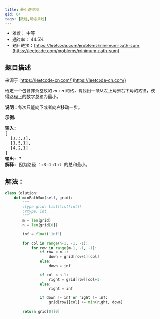 ```yaml
---
title: 最小路径和
qid: 64
tags: [数组,动态规划]
---
```



- 难度： 中等
- 通过率： 44.5%
- 题目链接：[https://leetcode.com/problems/minimum-path-sum](https://leetcode.com/problems/minimum-path-sum)


## 题目描述

来源于 [https://leetcode-cn.com/](https://leetcode-cn.com/)

<p>给定一个包含非负整数的 <em>m</em>&nbsp;x&nbsp;<em>n</em>&nbsp;网格，请找出一条从左上角到右下角的路径，使得路径上的数字总和为最小。</p>

<p><strong>说明：</strong>每次只能向下或者向右移动一步。</p>

<p><strong>示例:</strong></p>

<pre><strong>输入:</strong>
[
&nbsp; [1,3,1],
  [1,5,1],
  [4,2,1]
]
<strong>输出:</strong> 7
<strong>解释:</strong> 因为路径 1&rarr;3&rarr;1&rarr;1&rarr;1 的总和最小。
</pre>


## 解法：

```python
class Solution:
    def minPathSum(self, grid):
        """
        :type grid: List[List[int]]
        :rtype: int
        """
        m = len(grid)
        n = len(grid[0])
        
        inf = float('inf')
        
        for col in range(n-1, -1, -1):
            for row in range(m-1, -1, -1):
                if row < m-1:
                    down = grid[row+1][col]
                else:
                    down = inf
                    
                if col < n-1:
                    right = grid[row][col+1]
                else:
                    right = inf
                
                if down != inf or right != inf:
                    grid[row][col] += min(right, down)
            
        return grid[0][0]
```